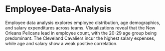 # Employee-Data-Analysis
Employee data analysis explores employee distribution, age demographics, and salary expenditures across teams. Visualizations reveal that the New Orleans Pelicans lead in employee count, with the 20-29 age group being predominant. The Cleveland Cavaliers incur the highest salary expenses, while age and salary show a weak positive correlation.
